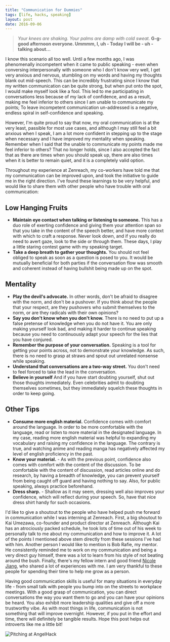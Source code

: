 ```yaml
---
title: "Communication for Dummies"
tags: [life, hacks, speaking]
layout: post
date: 2016-09-06
---
```


> *Your knees are shaking. Your palms are damp with cold sweat.* **G-g-good afternoon everyone. Ummmm, I, uh - Today I will be - uh  - talking about...**

I know this scenario all too well. Until a few months ago, I was phenomenally incompetent when it came to public speaking - even when conversing interpersonally with someone who I don't know very well, I get very anxious and nervous, stumbling on my words and having my thoughts blank out mid-speech. This can be incredibly frustrating since I know that my written communication can be quite strong, but when put onto the spot, I would make myself look like a fool. This led to me participating in conversations less because of my lack of confidence, and as a result, making me feel inferior to others since I am unable to communicate my points; To leave incompetent communication un-addressed is a negative, endless spiral in self-confidence and speaking.

However, I'm quite proud to say that now, my oral communication is at the very least, passible for most use cases, and although I may still feel a bit anxious when I speak, I am a lot more confident in stepping up to the stage when necessary and I have improved my mentality when speaking. Remember when I said that the unable to communicate my points made me feel inferior to others? That no longer holds, since I also accepted the fact that as there are times when you should speak up, there are also times when it is better to remain quiet, and it is a completely valid option.

Throughout my experience at Zenreach, my co-workers have told me that my communication can be improved upon, and took the initiative to guide me in the right direction. I've found these learnings to be very helpful, and would like to share them with other people who have trouble with oral communication:

## Low Hanging Fruits

- **Maintain eye contact when talking or listening to someone.** This has a duo role of exerting confidence and giving them your attention span so that you take in the content of the speech better, and have more context with which to craft a response. Never look down, and if you really do need to avert gaze, look to the side or through them. These days, I play a little staring contest game with my speaking target.
- **Take a deep breath to gather your thoughts.** You should not feel obliged to speak as soon as a question is posed to you. It would be mutually beneficial for both parties if the conversation flow was smooth and coherent instead of having bullshit being made up on the spot.

## Mentality

- **Play the devil's advocate.** In other words, don't be afraid to disagree with the norm, and don't be a pushover. If you think about the people that your respect, are they pushovers who submit themselves to the norm, or are they radicals with their own opinions?
- **Say you don't know when you don't know.** There is no need to put up a false pretense of knowledge when you do not have it. You are only making yourself look bad, and making it harder to continue speaking because you need to continuously adapt your speech for the lies that you have conjured.
- **Remember the purpose of your conversation.** Speaking is a tool for getting your points across, not to demonstrate your knowledge. As such, there is no need to grasp at straws and spout out unrelated nonsense while speaking.
- **Understand that conversations are a two-way street.** You don't need to feel forced to take the lead in the conversation.
- **Believe in yourself** And if you have start doubting yourself, shut out those thoughts immediately. Even celebrities admit to doubting themselves sometimes, but they immediately squelch these thoughts in order to keep going.

## Other Tips

- **Consume more english material.** Confidence comes with comfort around the language. In order to be more comfortable with the language, read or listen to more material in the designated language. In my case, reading more english material was helpful to expanding my vocabulary and raising my confidence in the language. The contrary is true, and watching anime and reading manga has negatively affected my level of english proficiency in the past.
- **Know your material.** - As with the previous point, confidence also comes with comfort with the content of the discussion. To be comfortable with the content of discussion, read articles online and do research, by having a breadth of knowledge, you can prevent yourself from being caught off guard and having nothing to say. Also, for public speaking, always practice beforehand.
- **Dress sharp.** - Shallow as it may seem, dressing well also improves your confidence, which will reflect during your speech. So, have that nice dress shirt handy for such occasions.

I'd like to give a shoutout to the people who have helped push me forward in communication while I was interning at Zenreach. First, a big shoutout to Kai Umezawa, co-founder and product director at Zenreach. Although Kai has an atrociously packed schedule, he took lots of time out of his week to personally talk to me about my communication and how to improve it. A lot of the points I mentioned above stem directly from these sessions I've had with him. Another person I would like to mention is Bob Rafie, my mentor. He consistently reminded me to work on my communication and being a very direct guy himself, there was a lot to learn from his style of not beating around the bush. Finally, there's my fellow intern and good friend [Nicole Jiang](http://nicolekjiang.github.io/), who shared a lot of experiences with me. I am very thankful to these people for spending their time to help me grow as a person.

Having good communication skills is useful for many situations in everyday life - from small talk with people you bump into on the streets to workplace meetings. With a good grasp of communication, you can direct conversations the way you want them to go and you can have your opinions be heard. You also exhibit more leadership qualities and give off a more trustworthy vibe. As with most things in life, communication is not something that will improve overnight. However, if you put in the effort and time, there will definitely be tangible results. Hope this post helps out introverts like me a little bit!

<img src="{{ site.baseurl }}/assets/in_post_images/angelhack_2016.jpg" alt="Pitching at AngelHack" style="margin: 0 auto; display: block;"/>
